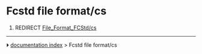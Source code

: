 # Fcstd file format/cs
1.  REDIRECT [File_Format_FCStd/cs](File_Format_FCStd/cs.md)



---
⏵ [documentation index](../README.md) > Fcstd file format/cs
